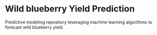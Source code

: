 # Wild blueberry Yield Prediction
Predictive modeling repository leveraging machine learning algorithms to forecast wild blueberry yield.
